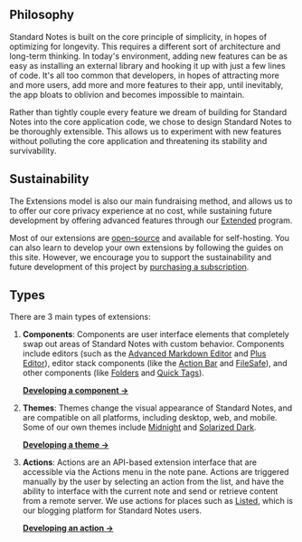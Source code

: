 ## Philosophy

Standard Notes is built on the core principle of simplicity, in hopes of optimizing for longevity. This requires a different sort of architecture and long-term thinking. In today's environment, adding new features can be as easy as installing an external library and hooking it up with just a few lines of code. It's all too common that developers, in hopes of attracting more and more users, add more and more features to their app, until inevitably, the app bloats to oblivion and becomes impossible to maintain.

Rather than tightly couple every feature we dream of building for Standard Notes into the core application code, we chose to design Standard Notes to be thoroughly extensible. This allows us to experiment with new features without polluting the core application and threatening its stability and survivability.

## Sustainability

The Extensions model is also our main fundraising method, and allows us to to offer our core privacy experience at no cost, while sustaining future development by offering advanced features through our [Extended](https://standardnotes.org/extended) program.

Most of our extensions are [open-source](https://github.com/sn-extensions) and available for self-hosting. You can also learn to develop your own extensions by following the guides on this site. However, we encourage you to support the sustainability and future development of this project by [purchasing a subscription](https://standardnotes.org/extensions).

## Types

There are 3 main types of extensions:

1. **Components**: Components are user interface elements that completely swap out areas of Standard Notes with custom behavior. Components include editors (such as the [Advanced Markdown Editor](https://standardnotes.org/extensions/advanced-markdown) and [Plus Editor](https://standardnotes.org/extensions/plus-editor)), editor stack components (like the [Action Bar](https://standardnotes.org/extensions/action-bar) and [FileSafe](https://standardnotes.org/extensions/filesafe)), and other components (like [Folders](https://standardnotes.org/extensions/folders) and [Quick Tags](https://standardnotes.org/extensions/quick-tags)).

    **[Developing a component →](/extensions/building-an-extension)**

2. **Themes**: Themes change the visual appearance of Standard Notes, and are compatible on all platforms, including desktop, web, and mobile. Some of our own themes include [Midnight](https://standardnotes.org/extensions/midnight) and [Solarized Dark](https://standardnotes.org/extensions/solarized-dark).

    **[Developing a theme →](/extensions/themes)**

3. **Actions**: Actions are an API-based extension interface that are accessible via the Actions menu in the note pane. Actions are triggered manually by the user by selecting an action from the list, and have the ability to interface with the current note and send or retrieve content from a remote server. We use actions for places such as [Listed](https://listed.to), which is our blogging platform for Standard Notes users.

    **[Developing an action →](/extensions/actions)**
